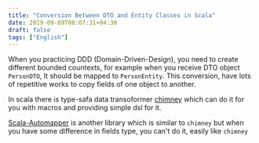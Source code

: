 ```yaml
---
title: "Conversion Between DTO and Entity Classes in Scala"
date: 2019-09-09T08:07:31+04:30
draft: false
tags: ["English"]
---
```



When you practicing DDD (Domain-Driven-Design), you need to create different bounded countexts, for example when you receive DTO object `PersonDTO`, It should be mapped to `PersonEntity`. This conversion, have lots of repetitive works to copy fields of one object to another.

In scala there is type-safa data transoformer [chimney](https://github.com/scalalandio/chimney) which can do it for you with macros and providing simple dsl for it.

[Scala-Automapper](https://github.com/bfil/scala-automapper) is another library which is similar to `chimney` but when you have some difference in fields type, you can't do it, easily like `chimney`




